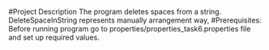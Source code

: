 #Project Description
The program deletes spaces from a string. 
DeleteSpaceInString represents manually arrangement way, 
#Prerequisites: 
Before running program go to properties/properties_task6.properties file and set up required values.
